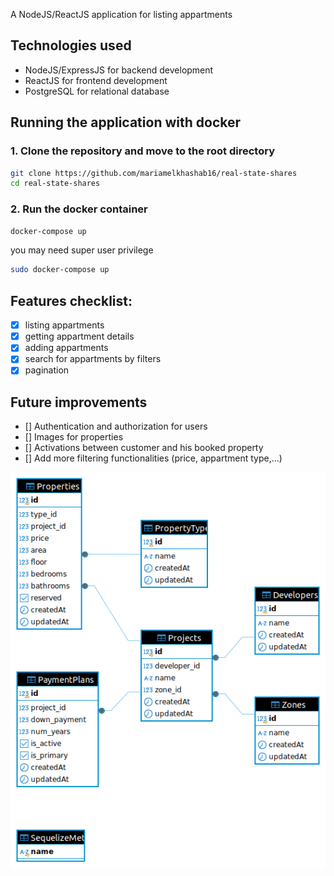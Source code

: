 A NodeJS/ReactJS application for listing appartments

## Technologies used
- NodeJS/ExpressJS for backend development
- ReactJS for frontend development
- PostgreSQL for relational database

## Running the application with docker
### 1. Clone the repository and move to the root directory
```bash
git clone https://github.com/mariamelkhashab16/real-state-shares
cd real-state-shares
```
### 2. Run the docker container
```bash
docker-compose up
```
you may need super user privilege
```bash
sudo docker-compose up
```

## Features checklist:
- [x] listing appartments
- [x] getting appartment details
- [x] adding appartments
- [x] search for appartments by filters
- [x] pagination

## Future improvements
- [] Authentication and authorization for users
- [] Images for properties
- [] Activations between customer and his booked property
- [] Add more filtering functionalities (price, appartment type,...)


![ER diagram for the database design](ERdiagram.png)
